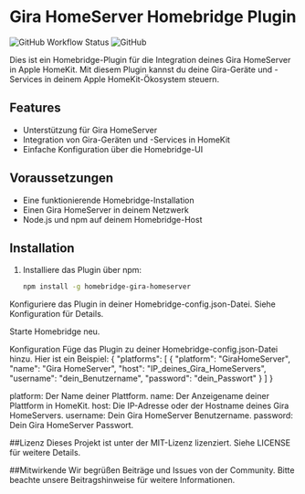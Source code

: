 # Gira HomeServer Homebridge Plugin

![GitHub Workflow Status](https://img.shields.io/github/workflow/status/dein-benutzername/dein-repository/CI)
![GitHub](https://img.shields.io/github/license/dein-benutzername/dein-repository)

Dies ist ein Homebridge-Plugin für die Integration deines Gira HomeServer in Apple HomeKit. Mit diesem Plugin kannst du deine Gira-Geräte und -Services in deinem Apple HomeKit-Ökosystem steuern.

## Features

- Unterstützung für Gira HomeServer
- Integration von Gira-Geräten und -Services in HomeKit
- Einfache Konfiguration über die Homebridge-UI

## Voraussetzungen

- Eine funktionierende Homebridge-Installation
- Einen Gira HomeServer in deinem Netzwerk
- Node.js und npm auf deinem Homebridge-Host

## Installation

1. Installiere das Plugin über npm:

   ```bash
   npm install -g homebridge-gira-homeserver

Konfiguriere das Plugin in deiner Homebridge-config.json-Datei. Siehe Konfiguration für Details.

Starte Homebridge neu.

Konfiguration
Füge das Plugin zu deiner Homebridge-config.json-Datei hinzu. Hier ist ein Beispiel:
{
 "platforms": [
  {
    "platform": "GiraHomeServer",
    "name": "Gira HomeServer",
    "host": "IP_deines_Gira_HomeServers",
    "username": "dein_Benutzername",
    "password": "dein_Passwort"
  }
] 
}


platform: Der Name deiner Plattform.
name: Der Anzeigename deiner Plattform in HomeKit.
host: Die IP-Adresse oder der Hostname deines Gira HomeServers.
username: Dein Gira HomeServer Benutzername.
password: Dein Gira HomeServer Passwort.

##Lizenz
Dieses Projekt ist unter der MIT-Lizenz lizenziert. Siehe LICENSE für weitere Details.

##Mitwirkende
Wir begrüßen Beiträge und Issues von der Community. Bitte beachte unsere Beitragshinweise für weitere Informationen.



